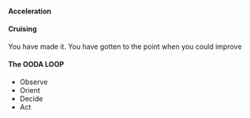 #### Acceleration

#### Cruising

You have made it. You have gotten to the point when you could improve

#### The OODA LOOP

- Observe
- Orient
- Decide
- Act
